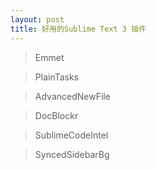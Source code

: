 ```yaml
---
layout: post
title: 好用的Sublime Text 3 插件
---
```


> Emmet

> PlainTasks

> AdvancedNewFile

> DocBlockr

> SublimeCodeIntel

> SyncedSidebarBg